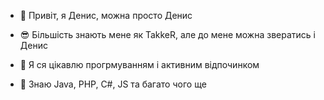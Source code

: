 - 👋 Привіт, я Денис, можна просто Денис

- 😎 Більшість знають мене як TakkeR, але до мене можна звератись і Денис

- 👀 Я ся цікавлю прогрмуванням і активним відпочинком

- 🌱 Знаю Java, PHP, C#, JS та багато чого ще
